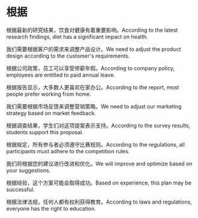 # 根据

<p><span class="chinese">根据最新的研究结果，饮食对健康有着重要影响。</span><span class="english">According to the latest research findings, diet has a significant impact on health.</span></p>
<p><span class="chinese">我们需要根据客户的需求来调整产品设计。</span><span class="english">We need to adjust the product design according to the customer's requirements.</span></p>
<p><span class="chinese">根据公司政策，员工可以享受带薪年假。</span><span class="english">According to company policy, employees are entitled to paid annual leave.</span></p>
<p><span class="chinese">根据报告显示，大多数人更喜欢在家办公。</span><span class="english">According to the report, most people prefer working from home.</span></p>
<p><span class="chinese">我们需要根据市场反馈来调整营销策略。</span><span class="english">We need to adjust our marketing strategy based on market feedback.</span></p>
<p><span class="chinese">根据调查结果，学生们对这项提案表示支持。</span><span class="english">According to the survey results, students support this proposal.</span></p>
<p><span class="chinese">根据规定，所有参与者必须遵守比赛规则。</span><span class="english">According to the regulations, all participants must adhere to the competition rules.</span></p>
<p><span class="chinese">我们将根据您的建议进行改进和优化。</span><span class="english">We will improve and optimize based on your suggestions.</span></p>
<p><span class="chinese">根据经验，这个方案可能会取得成功。</span><span class="english">Based on experience, this plan may be successful.</span></p>
<p><span class="chinese">根据法律法规，任何人都有权利获得教育。</span><span class="english">According to laws and regulations, everyone has the right to education.</span></p>

